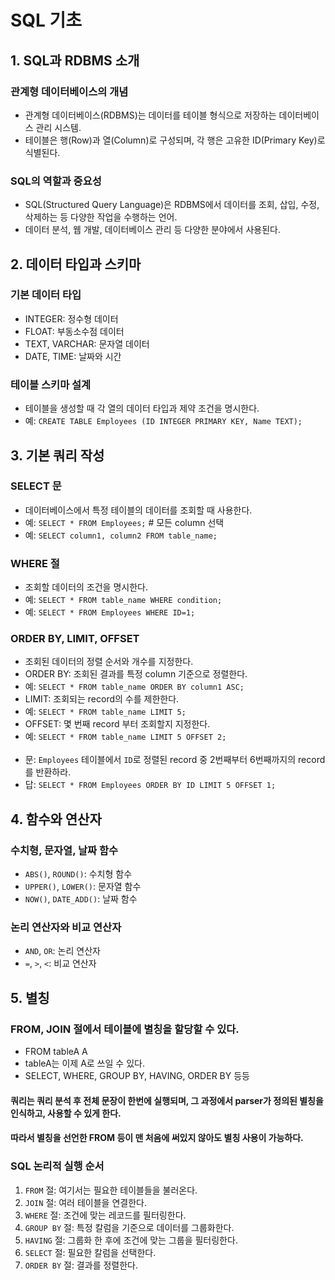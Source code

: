 # SQL 기초

## 1. SQL과 RDBMS 소개

### 관계형 데이터베이스의 개념
- 관계형 데이터베이스(RDBMS)는 데이터를 테이블 형식으로 저장하는 데이터베이스 관리 시스템.
- 테이블은 행(Row)과 열(Column)로 구성되며, 각 행은 고유한 ID(Primary Key)로 식별된다.

### SQL의 역할과 중요성
- SQL(Structured Query Language)은 RDBMS에서 데이터를 조회, 삽입, 수정, 삭제하는 등 다양한 작업을 수행하는 언어.
- 데이터 분석, 웹 개발, 데이터베이스 관리 등 다양한 분야에서 사용된다.

## 2. 데이터 타입과 스키마

### 기본 데이터 타입
- INTEGER: 정수형 데이터
- FLOAT: 부동소수점 데이터
- TEXT, VARCHAR: 문자열 데이터
- DATE, TIME: 날짜와 시간

### 테이블 스키마 설계
- 테이블을 생성할 때 각 열의 데이터 타입과 제약 조건을 명시한다.
- 예: `CREATE TABLE Employees (ID INTEGER PRIMARY KEY, Name TEXT);`

## 3. 기본 쿼리 작성

### SELECT 문
- 데이터베이스에서 특정 테이블의 데이터를 조회할 때 사용한다.
- 예: `SELECT * FROM Employees;` # 모든 column 선택
- 예: `SELECT column1, column2 FROM table_name;`

### WHERE 절
- 조회할 데이터의 조건을 명시한다.
- 예: `SELECT * FROM table_name WHERE condition;`
- 예: `SELECT * FROM Employees WHERE ID=1;`

### ORDER BY, LIMIT, OFFSET
- 조회된 데이터의 정렬 순서와 개수를 지정한다.
- ORDER BY: 조회된 결과를 특정 column 기준으로 정렬한다.
- 예: `SELECT * FROM table_name ORDER BY column1 ASC;`
- LIMIT: 조회되는 record의 수를 제한한다.
- 예: `SELECT * FROM table_name LIMIT 5;`
- OFFSET: 몇 번째 record 부터 조회할지 지정한다.
- 예: `SELECT * FROM table_name LIMIT 5 OFFSET 2;`
<br><br>
- 문: `Employees` 테이블에서 `ID`로 정렬된 record 중 2번째부터 6번째까지의 record를 반환하라.
- 답: `SELECT * FROM Employees ORDER BY ID LIMIT 5 OFFSET 1;`

## 4. 함수와 연산자

### 수치형, 문자열, 날짜 함수
- `ABS()`, `ROUND()`: 수치형 함수
- `UPPER()`, `LOWER()`: 문자열 함수
- `NOW()`, `DATE_ADD()`: 날짜 함수

### 논리 연산자와 비교 연산자
- `AND`, `OR`: 논리 연산자
- `=`, `>`, `<`: 비교 연산자

## 5. 별칭
### FROM, JOIN 절에서 테이블에 별칭을 할당할 수 있다.
- FROM tableA A
- tableA는 이제 A로 쓰일 수 있다.
- SELECT, WHERE, GROUP BY, HAVING, ORDER BY 등등

#### 쿼리는 쿼리 분석 후 전체 문장이 한번에 실행되며, 그 과정에서 parser가 정의된 별칭을 인식하고, 사용할 수 있게 한다. 
#### 따라서 별칭을 선언한 FROM 등이 맨 처음에 써있지 않아도 별칭 사용이 가능하다.

### SQL 논리적 실행 순서
1. `FROM` 절: 여기서는 필요한 테이블들을 불러온다.
2. `JOIN` 절: 여러 테이블을 연결한다.
3. `WHERE` 절: 조건에 맞는 레코드를 필터링한다.
4. `GROUP BY` 절: 특정 칼럼을 기준으로 데이터를 그룹화한다.
5. `HAVING` 절: 그룹화 한 후에 조건에 맞는 그룹을 필터링한다.
6. `SELECT` 절: 필요한 칼럼을 선택한다.
7. `ORDER BY` 절: 결과를 정렬한다.